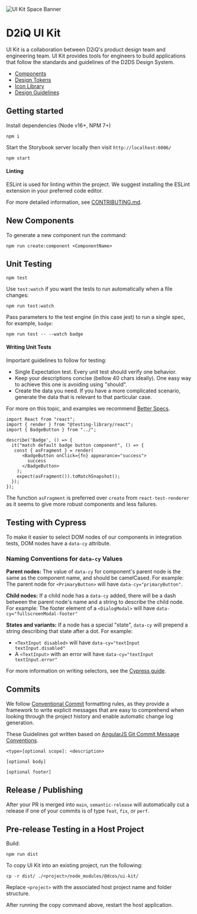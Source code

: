![UI Kit Space Banner](https://raw.githubusercontent.com/dcos-labs/ui-kit/main/.storybook/static/welcome-banner.svg)

# D2iQ UI Kit

UI Kit is a collaboration between D2iQ's product design team and engineering team. UI Kit provides tools for engineers to build applications that follow the standards and guidelines of the D2DS Design System.

- [Components](/packages)
- [Design Tokens](/packages/design-tokens)
- [Icon Library](/packages/icons)
- [Design Guidelines](/design-guidelines)

## Getting started

Install dependencies (Node v16+, NPM 7+)

```
npm i
```

Start the Storybook server locally then visit `http://localhost:6006/`

```
npm start
```

#### Linting

ESLint is used for linting within the project. We suggest installing the ESLint extension in your preferred code editor.

For more detailed information, see [CONTRIBUTING.md](CONTRIBUTING.md#getting-started).

## New Components

To generate a new component run the command:

```
npm run create:component <ComponentName>
```

## Unit Testing

```
npm test
```

Use `test:watch` if you want the tests to run automatically when a file changes:

```
npm run test:watch
```

Pass parameters to the test engine (in this case jest) to run a single spec, for example, `badge`:

```
npm run test -- --watch badge
```

#### Writing Unit Tests

Important guidelines to follow for testing:

- Single Expectation test. Every unit test should verify one behavior.
- Keep your descriptions concise (bellow 40 chars ideally). One easy way to achieve this one is avoiding using "should".
- Create the data you need. If you have a more complicated scenario, generate the data that is relevant to that particular case.

For more on this topic, and examples we recommend
[Better Specs](http://www.betterspecs.org/).

```
import React from "react";
import { render } from "@testing-library/react";
import { BadgeButton } from "../";

describe('Badge', () => {
  it("match default badge button component", () => {
   const { asFragment } = render(
      <BadgeButton onClick={fn} appearance="success">
        success
      </BadgeButton>
    );
    expect(asFragment()).toMatchSnapshot();
  });
});
```

The function `asFragment` is preferred over `create` from `react-test-renderer` as it seems to give more robust components and less failures.

## Testing with Cypress

To make it easier to select DOM nodes of our components in integration tests, DOM nodes have a `data-cy` attribute.

### Naming Conventions for `data-cy` Values

**Parent nodes:** The value of `data-cy` for component's parent node is the same as the component name, and should be camelCased. For example: The parent node for `<PrimaryButton>` will have `data-cy="primaryButton"`.

**Child nodes:** If a child node has a `data-cy` added, there will be a dash between the parent node's name and a string to describe the child node. For example: The footer element of a `<DialogModal>` will have `data-cy="fullscreenModal-footer"`

**States and variants:** If a node has a special "state", `data-cy` will prepend a string describing that state after a dot.
For example:

- `<TextInput disabled>` will have `data-cy="textInput textInput.disabled"`
- A `<TextInput>` with an error will have `data-cy="textInput textInput.error"`

For more information on writing selectors, see the [Cypress guide](https://docs.cypress.io/guides/references/best-practices.html#Selecting-Elements).

## Commits

We follow [Conventional Commit](https://conventionalcommits.org/) formatting rules, as they provide a framework to write explicit messages that are easy to comprehend when looking through the project history and enable automatic change log generation.

These Guidelines got written based on [AngularJS Git Commit Message Conventions](https://github.com/angular/angular/blob/master/CONTRIBUTING.md#-commit-message-guidelines).

```
<type>[optional scope]: <description>

[optional body]

[optional footer]
```

## Release / Publishing

After your PR is merged into `main`, `semantic-release` will automatically cut a release if one of your commits is of type `feat`, `fix`, or `perf`.

## Pre-release Testing in a Host Project

Build:

`npm run dist`

To copy UI Kit into an existing project, run the following:

`cp -r dist/ ./<project>/node_modules/@dcos/ui-kit/`

Replace `<project>` with the associated host project name and folder structure.

After running the copy command above, restart the host application.
